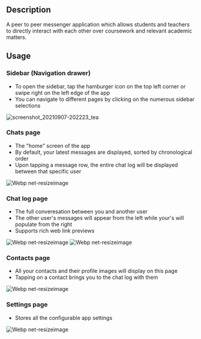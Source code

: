 ## Description
A peer to peer messenger application which allows students and teachers to directly interact with each other over coursework and relevant academic matters.

## Usage 
### Sidebar (Navigation drawer) 
* To open the sidebar, tap the hamburger icon on the top left corner or swipe right on the left edge of the app 
* You can navigate to different pages by clicking on the numerous sidebar selections

![screenshot_20210907-202223_tea](https://user-images.githubusercontent.com/60278399/132433327-7457b111-3f39-45cb-95b0-65983313a663.jpg)

### Chats page 
* The "home" screen of the app 
* By default, your latest messages are displayed, sorted by chronological order  
* Upon tapping a message row, the entire chat log will be displayed between that specific user

![Webp net-resizeimage](https://user-images.githubusercontent.com/60278399/132433847-ef074516-4d65-4700-8f4c-d7b6f72400f3.jpg)

### Chat log page 
* The full converesation between you and another user
* The other user's messages will appear from the left while your's will populate from the right
* Supports rich web link previews 

![Webp net-resizeimage](https://user-images.githubusercontent.com/60278399/132433957-8b824bc1-9e9d-4258-89d6-40bafbbc1301.jpg)
![Webp net-resizeimage](https://user-images.githubusercontent.com/60278399/132434118-fb548b77-28e2-4361-902f-2ded01d4bfb4.jpg)

### Contacts page 
* All your contacts and their profile images will display on this page 
* Tapping on a contact brings you to the chat log with them 

![Webp net-resizeimage](https://user-images.githubusercontent.com/60278399/132434201-61917343-b6a3-4fde-92b9-32dfe0fb1c7e.jpg)

### Settings page 
* Stores all the configurable app settings

![Webp net-resizeimage](https://user-images.githubusercontent.com/60278399/132434261-0272c793-f3b3-4da7-9bcf-483606e6f716.jpg)
